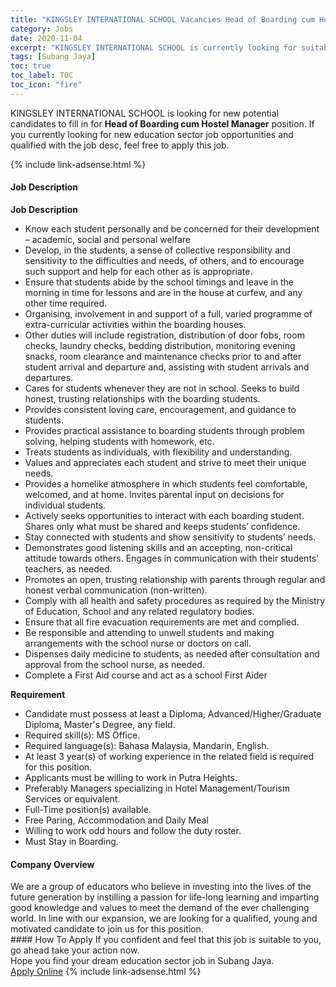 ```yaml
---
title: "KINGSLEY INTERNATIONAL SCHOOL Vacancies Head of Boarding cum Hostel Manager" 
category: Jobs 
date: 2020-11-04 
excerpt: "KINGSLEY INTERNATIONAL SCHOOL is currently looking for suitable person to fill in the Head of Boarding cum Hostel Manager which positioned at Subang Jaya" 
tags: [Subang Jaya] 
toc: true 
toc_label: TOC 
toc_icon: "fire" 
--- 
```


<p>KINGSLEY INTERNATIONAL SCHOOL is looking for new potential candidates to fill in for <b>Head of Boarding cum Hostel Manager</b> position. If you currently looking for new education sector job opportunities and qualified with the job desc, feel free to apply this job.
</p>{% include link-adsense.html %} 
 <div><div><div><h4>Job Description</h4></div></div><div><div><span><div><div><strong>Job Description</strong></div><ul><li>Know each student personally and be concerned for their development &#8211; academic, social and personal welfare</li><li>Develop, in the students, a sense of collective responsibility and sensitivity to the difficulties and needs, of others, and to encourage such support and help for each other as is appropriate.</li><li>Ensure that students abide by the school timings and leave in the morning in time for lessons and are in the house at curfew, and any other time required.</li><li>Organising, involvement in and support of a full, varied programme of extra-curricular activities within the boarding houses.</li><li>Other duties will include registration, distribution of door fobs, room checks, laundry checks, bedding distribution, monitoring evening snacks, room clearance and maintenance checks prior to and after student arrival and departure and, assisting with student arrivals and departures.</li><li>Cares for students whenever they are not in school. Seeks to build honest, trusting relationships with the boarding students.</li><li>Provides consistent loving care, encouragement, and guidance to students.</li><li>Provides practical assistance to boarding students through problem solving, helping students with homework, etc.</li><li>Treats students as individuals, with flexibility and understanding.</li><li>Values and appreciates each student and strive to meet their unique needs.</li><li>Provides a homelike atmosphere in which students feel comfortable, welcomed, and at home. Invites parental input on decisions for individual students.</li><li>Actively seeks opportunities to interact with each boarding student. Shares only what must be shared and keeps students&#8217; confidence.</li><li>Stay connected with students and show sensitivity to students&#8217; needs.</li><li>Demonstrates good listening skills and an accepting, non-critical attitude towards others. Engages in communication with their students&#8217; teachers, as needed.</li><li>Promotes an open, trusting relationship with parents through regular and honest verbal communication (non-written).&#160;</li><li>Comply with all health and safety procedures as required by the Ministry of Education, School and any related regulatory bodies.</li><li>Ensure that all fire evacuation requirements are met and complied.</li><li>Be responsible and attending to unwell students and making arrangements with the school nurse or doctors on call.</li><li>Dispenses daily medicine to students, as needed after consultation and approval from the school nurse, as needed.</li><li>Complete a First Aid course and act as a school First Aider</li></ul><div><strong>Requirement</strong></div><ul><li>Candidate must possess at least a Diploma, Advanced/Higher/Graduate Diploma, Master's Degree, any field.</li><li>Required skill(s): MS Office.</li><li>Required language(s): Bahasa Malaysia, Mandarin, English.</li><li>At least 3 year(s) of working experience in the related field is required for this position.</li><li>Applicants must be willing to work in Putra Heights.</li><li>Preferably Managers specializing in Hotel Management/Tourism Services or equivalent.</li><li>Full-Time position(s) available.</li><li>Free Paring, Accommodation and Daily Meal</li><li>Willing to work odd hours and follow the duty roster.</li><li>Must Stay in Boarding.</li></ul></div></span></div></div></div> 
<div><div><div><h4>Company Overview</h4></div></div><div><div><span><div><div>We are a group of educators who believe in investing into the lives of the future generation by instilling a passion for life-long learning and imparting good knowledge and values to meet the&#160;demand of the ever challenging world. In line with our expansion, we are looking for a qualified, young and motivated candidate to join us for this position.</div></div></span></div></div></div> 
#### How To Apply 
If you confident and feel that this job is suitable to you, go ahead take your action now. <br/> 
Hope you find your dream education sector job in Subang Jaya. <br/> 
<a href="https://www.jobstreet.com.my/en/job/head-of-boarding-cum-hostel-manager-4407196?jobId=jobstreet-my-job-4407196&sectionRank=4&token=0~07f37595-706f-4290-a895-5506a251c850&fr=SRP%20View%20In%20New%20Ta" class="btn btn--info" target="_blank" rel="nofollow noopenner">Apply Online</a> 
{% include link-adsense.html %} 